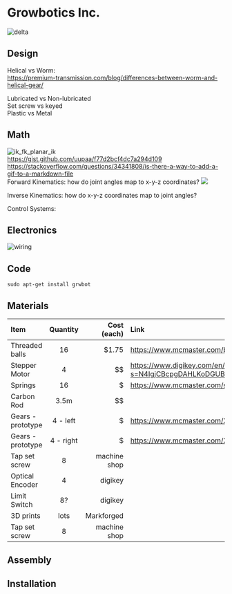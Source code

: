 # Growbotics Inc.
![delta](https://user-images.githubusercontent.com/83112082/158495623-3ea8e271-a757-4633-aa96-0498f6b3723a.png)

## Design
Helical vs Worm:\
https://premium-transmission.com/blog/differences-between-worm-and-helical-gear/

Lubricated vs Non-lubricated\
Set screw vs keyed\
Plastic vs Metal

## Math
![ik_fk_planar_ik](https://user-images.githubusercontent.com/83112082/158498262-d42ebefd-7650-441f-95d4-f40f9f91df03.gif)\
https://gist.github.com/uupaa/f77d2bcf4dc7a294d109 \
https://stackoverflow.com/questions/34341808/is-there-a-way-to-add-a-gif-to-a-markdown-file \
Forward Kinematics: how do joint angles map to x-y-z coordinates?
<img src="https://render.githubusercontent.com/render/math?math=e^{i \pi} = -1">

Inverse Kinematics: how do x-y-z coordinates map to joint angles?

Control Systems:

## Electronics
![wiring](https://user-images.githubusercontent.com/83112082/158497874-c0ef5861-e687-4c1e-a27b-e2a09aff9d5e.jpg)

## Code
```
sudo apt-get install grwbot
```


## Materials
| Item         | Quantity       | Cost (each)          | Link |
| :---         |     :---:      |          ---: | :--- |
| Threaded balls   | 16     | $1.75    | https://www.mcmaster.com/balls/threaded-hole-ball-knobs-6/  |
| Stepper Motor     | 4       | $$     | https://www.digikey.com/en/products/detail/sanyo-denki-sanmotion-products/SH1603-5240/13533529?s=N4IgjCBcpgDAHLKoDGUBmBDANgZwKYA0IA9lANrjwDsALBALrEAOALlCAMqsBOAlgDsA5iAC%2BxAExTayEGkhY8RUhRC1YSJiDYcAIiQCuAI2z4xxALQTZ83geVlIlAKwgG4kBYBsNqHYeqAMxuoh7WTiC4rPjMzPg8IUA     |
| Springs    | 16       | $      | https://www.mcmaster.com/springs/spring-type~extension/system-of-measurement~metric/     |
| Carbon Rod     | 3.5m       | $$      |      |
| Gears - prototype    | 4 - left       | $      | https://www.mcmaster.com/3598N276/     |
| Gears - prototype    | 4 - right      | $      | https://www.mcmaster.com/3598N299/     |
| Tap set screw     | 8       | machine shop      |      |
| Optical Encoder     | 4       | digikey      |      |
| Limit Switch     | 8?       | digikey      |      |
| 3D prints     | lots       | Markforged      |      |
| Tap set screw     | 8       | machine shop      |      |

## Assembly

## Installation
